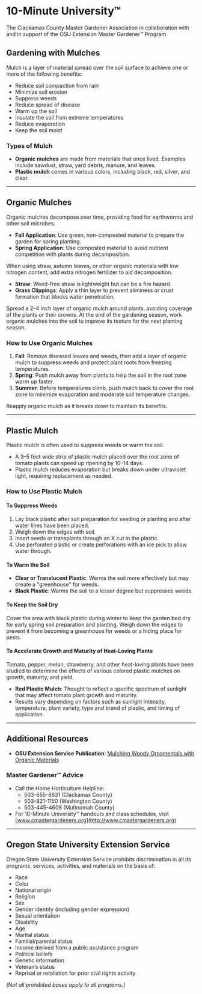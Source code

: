 # 10-Minute University™  
The Clackamas County Master Gardener Association in collaboration with and in support of the OSU Extension Master Gardener™ Program  

## Gardening with Mulches  
Mulch is a layer of material spread over the soil surface to achieve one or more of the following benefits:  
- Reduce soil compaction from rain  
- Minimize soil erosion  
- Suppress weeds  
- Reduce spread of disease  
- Warm up the soil  
- Insulate the soil from extreme temperatures  
- Reduce evaporation  
- Keep the soil moist  

### Types of Mulch  
- **Organic mulches** are made from materials that once lived. Examples include sawdust, straw, yard debris, manure, and leaves.  
- **Plastic mulch** comes in various colors, including black, red, silver, and clear.  

---

## Organic Mulches  
Organic mulches decompose over time, providing food for earthworms and other soil microbes.  

- **Fall Application**: Use green, non-composted material to prepare the garden for spring planting.  
- **Spring Application**: Use composted material to avoid nutrient competition with plants during decomposition.  

When using straw, autumn leaves, or other organic materials with low nitrogen content, add extra nitrogen fertilizer to aid decomposition.  
- **Straw**: Weed-free straw is lightweight but can be a fire hazard.  
- **Grass Clippings**: Apply a thin layer to prevent sliminess or crust formation that blocks water penetration.  

Spread a 2–4 inch layer of organic mulch around plants, avoiding coverage of the plants or their crowns. At the end of the gardening season, work organic mulches into the soil to improve its texture for the next planting season.  

### How to Use Organic Mulches  
1. **Fall**: Remove diseased leaves and weeds, then add a layer of organic mulch to suppress weeds and protect plant roots from freezing temperatures.  
2. **Spring**: Push mulch away from plants to help the soil in the root zone warm up faster.  
3. **Summer**: Before temperatures climb, push mulch back to cover the root zone to minimize evaporation and moderate soil temperature changes.  

Reapply organic mulch as it breaks down to maintain its benefits.  

---

## Plastic Mulch  
Plastic mulch is often used to suppress weeds or warm the soil.  

- A 3–5 foot wide strip of plastic mulch placed over the root zone of tomato plants can speed up ripening by 10–14 days.  
- Plastic mulch reduces evaporation but breaks down under ultraviolet light, requiring replacement as needed.  

### How to Use Plastic Mulch  
#### To Suppress Weeds  
1. Lay black plastic after soil preparation for seeding or planting and after water lines have been placed.  
2. Weigh down the edges with soil.  
3. Insert seeds or transplants through an X cut in the plastic.  
4. Use perforated plastic or create perforations with an ice pick to allow water through.  

#### To Warm the Soil  
- **Clear or Translucent Plastic**: Warms the soil more effectively but may create a "greenhouse" for weeds.  
- **Black Plastic**: Warms the soil to a lesser degree but suppresses weeds.  

#### To Keep the Soil Dry  
Cover the area with black plastic during winter to keep the garden bed dry for early spring soil preparation and planting. Weigh down the edges to prevent it from becoming a greenhouse for weeds or a hiding place for pests.  

#### To Accelerate Growth and Maturity of Heat-Loving Plants  
Tomato, pepper, melon, strawberry, and other heat-loving plants have been studied to determine the effects of various colored plastic mulches on growth, maturity, and yield.  

- **Red Plastic Mulch**: Thought to reflect a specific spectrum of sunlight that may affect tomato plant growth and maturity.  
- Results vary depending on factors such as sunlight intensity, temperature, plant variety, type and brand of plastic, and timing of application.  

---

## Additional Resources  
- **OSU Extension Service Publication**: [Mulching Woody Ornamentals with Organic Materials](https://catalog.extension.oregonstate.edu/ec1629)  

### Master Gardener™ Advice  
- Call the Home Horticulture Helpline:  
  - 503-655-8631 (Clackamas County)  
  - 503-821-1150 (Washington County)  
  - 503-445-4608 (Multnomah County)  
- For 10-Minute University™ handouts and class schedules, visit [www.cmastergardeners.org](http://www.cmastergardeners.org)  

---

## Oregon State University Extension Service  
Oregon State University Extension Service prohibits discrimination in all its programs, services, activities, and materials on the basis of:  
- Race  
- Color  
- National origin  
- Religion  
- Sex  
- Gender identity (including gender expression)  
- Sexual orientation  
- Disability  
- Age  
- Marital status  
- Familial/parental status  
- Income derived from a public assistance program  
- Political beliefs  
- Genetic information  
- Veteran’s status  
- Reprisal or retaliation for prior civil rights activity  

*(Not all prohibited bases apply to all programs.)*